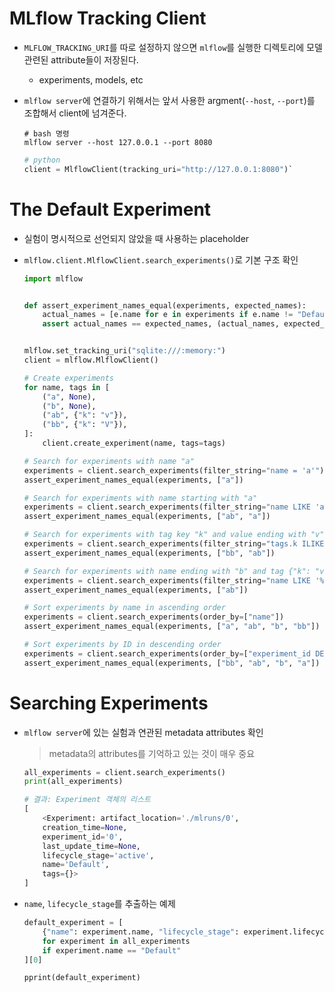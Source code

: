 # MLflow Tracking Client
- `MLFLOW_TRACKING_URI`를 따로 설정하지 않으면 `mlflow`를 실행한 디렉토리에 모델 관련된 attribute들이 저장된다.
    - experiments, models, etc
- `mlflow server`에 연결하기 위해서는 앞서 사용한 argment(`--host`, `--port`)를 조합해서 client에 넘겨준다.

    ```shell
    # bash 명령
    mlflow server --host 127.0.0.1 --port 8080
    ```
    ```python
    # python
    client = MlflowClient(tracking_uri="http://127.0.0.1:8080")`
    ```

# The Default Experiment
- 실험이 명시적으로 선언되지 않았을 때 사용하는 placeholder
- `mlflow.client.MlflowClient.search_experiments()`로 기본 구조 확인

    ```python
    import mlflow


    def assert_experiment_names_equal(experiments, expected_names):
        actual_names = [e.name for e in experiments if e.name != "Default"]
        assert actual_names == expected_names, (actual_names, expected_names)


    mlflow.set_tracking_uri("sqlite:///:memory:")
    client = mlflow.MlflowClient()

    # Create experiments
    for name, tags in [
        ("a", None),
        ("b", None),
        ("ab", {"k": "v"}),
        ("bb", {"k": "V"}),
    ]:
        client.create_experiment(name, tags=tags)

    # Search for experiments with name "a"
    experiments = client.search_experiments(filter_string="name = 'a'")
    assert_experiment_names_equal(experiments, ["a"])

    # Search for experiments with name starting with "a"
    experiments = client.search_experiments(filter_string="name LIKE 'a%'")
    assert_experiment_names_equal(experiments, ["ab", "a"])

    # Search for experiments with tag key "k" and value ending with "v" or "V"
    experiments = client.search_experiments(filter_string="tags.k ILIKE '%v'")
    assert_experiment_names_equal(experiments, ["bb", "ab"])

    # Search for experiments with name ending with "b" and tag {"k": "v"}
    experiments = client.search_experiments(filter_string="name LIKE '%b' AND tags.k = 'v'")
    assert_experiment_names_equal(experiments, ["ab"])

    # Sort experiments by name in ascending order
    experiments = client.search_experiments(order_by=["name"])
    assert_experiment_names_equal(experiments, ["a", "ab", "b", "bb"])

    # Sort experiments by ID in descending order
    experiments = client.search_experiments(order_by=["experiment_id DESC"])
    assert_experiment_names_equal(experiments, ["bb", "ab", "b", "a"])

    ```

# Searching Experiments
- `mlflow server`에 있는 실험과 연관된 metadata attributes 확인
    > metadata의 attributes를 기억하고 있는 것이 매우 중요

    ```python
    all_experiments = client.search_experiments()
    print(all_experiments)

    # 결과: Experiment 객체의 리스트
    [
        <Experiment: artifact_location='./mlruns/0',
        creation_time=None,
        experiment_id='0',
        last_update_time=None,
        lifecycle_stage='active',
        name='Default',
        tags={}>
    ]
    ```

- `name`, `lifecycle_stage`를 추출하는 예제
    ```python
    default_experiment = [
        {"name": experiment.name, "lifecycle_stage": experiment.lifecycle_stage}
        for experiment in all_experiments
        if experiment.name == "Default"
    ][0]

    pprint(default_experiment)

    ```